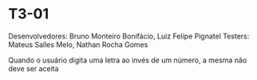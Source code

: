 # T3-01
Desenvolvedores: Bruno Monteiro Bonifácio, Luiz Felipe Pignatel
Testers: Mateus Salles Melo, Nathan Rocha Gomes

Quando o usuário digita uma letra ao invés de um número, a mesma não deve ser aceita
